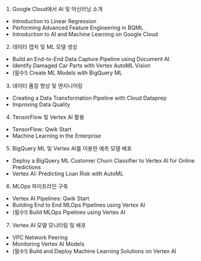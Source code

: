 
1. Google Cloud에서 AI 및 머신러닝 소개
- Introduction to Linear Regression
- Performing Advanced Feature Engineering in BQML
- Introduction to AI and Machine Learning on Google Cloud

2. 데이터 캡처 및 ML 모델 생성
- Build an End-to-End Data Capture Pipeline using Document AI
- Identify Damaged Car Parts with Vertex AutoML Vision
- (필수!) Create ML Models with BigQuery ML

3. 데이터 품질 향상 및 엔지니어링
- Creating a Data Transformation Pipeline with Cloud Dataprep
- Improving Data Quality

4. TensorFlow 및 Vertex AI 활용
- TensorFlow: Qwik Start
- Machine Learning in the Enterprise

5. BigQuery ML 및 Vertex AI를 이용한 예측 모델 배포
- Deploy a BigQuery ML Customer Churn Classifier to Vertex AI for Online Predictions
- Vertex AI: Predicting Loan Risk with AutoML

6. MLOps 파이프라인 구축
- Vertex AI Pipelines: Qwik Start
- Building End to End MLOps Pipelines using Vertex AI
- (필수!) Build MLOps Pipelines using Vertex AI

7. Vertex AI 모델 모니터링 및 배포
- VPC Network Peering
- Monitoring Vertex AI Models
- (필수!) Build and Deploy Machine Learning Solutions on Vertex AI